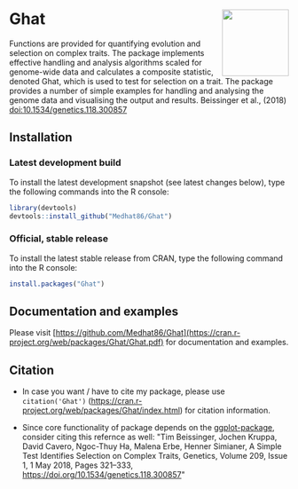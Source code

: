 # Ghat <img src="https://github.com/Medhat86/Ghat/blob/master/1649142570895.jpg" align="right" alt="" width="120" />


Functions are provided for quantifying evolution and selection on complex traits.
The package implements effective handling and analysis algorithms scaled for
genome-wide data and calculates a composite statistic, denoted Ghat, which is used
to test for selection on a trait. The package provides a number of simple examples
for handling and analysing the genome data and visualising the output and results.
Beissinger et al., (2018) <doi:10.1534/genetics.118.300857>

## Installation

### Latest development build

To install the latest development snapshot (see latest changes below), type the following commands into the R console:

```r
library(devtools)
devtools::install_github("Medhat86/Ghat")
```

### Official, stable release

To install the latest stable release from CRAN, type the following command into the R console:

```r
install.packages("Ghat")
```

## Documentation and examples

Please visit [https://github.com/Medhat86/Ghat](https://cran.r-project.org/web/packages/Ghat/Ghat.pdf) for documentation and examples.

## Citation

- In case you want / have to cite my package, please use `citation('Ghat')` (https://cran.r-project.org/web/packages/Ghat/index.html) for citation information. 

- Since core functionality of package depends on the [ggplot-package](https://cran.r-project.org/package=ggplot2), consider citing this refernce as well: "Tim Beissinger, Jochen Kruppa, David Cavero, Ngoc-Thuy Ha, Malena Erbe, Henner Simianer, A Simple Test Identifies Selection on Complex Traits, Genetics, Volume 209, Issue 1, 1 May 2018, Pages 321–333, https://doi.org/10.1534/genetics.118.300857"
